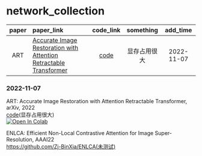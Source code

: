 # network_collection

| paper | paper_link | code_link | something | add_time |
| :----:| :---- | :----: | :----: | :----: |
| ART | [Accurate Image Restoration with Attention Retractable Transformer](https://arxiv.org/abs/2210.01427) | [code](https://github.com/gladzhang/ART) | 显存占用很大 | 2022-11-07 |

### 2022-11-07   
ART: Accurate Image Restoration with Attention Retractable Transformer, arXiv, 2022    
[code](https://github.com/gladzhang/ART)(显存占用很大)    
 [![Open In Colab](https://colab.research.google.com/assets/colab-badge.svg)](https://colab.research.google.com/github/bipinKrishnan/fastai_course/blob/master/bear_classifier.ipynb)     


ENLCA: Efficient Non-Local Contrastive Attention for Image Super-Resolution, AAAI22   
https://github.com/Zj-BinXia/ENLCA(未测试) 
